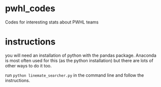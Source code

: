 # pwhl_codes
Codes for interesting stats about PWHL teams

# instructions
you will need an installation of python with the pandas package. Anaconda is most often used for this (as the python installation) but there are lots of other ways to do it too.

run `python linemate_searcher.py` in the command line and follow the instructions. 
